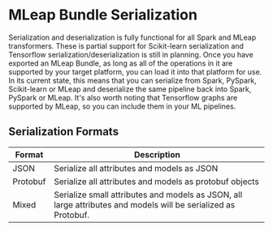 # MLeap Bundle Serialization

Serialization and deserialization is fully functional for all Spark and
MLeap transformers. These is partial support for Scikit-learn
serialization and Tensorflow serialization/deserialization is still in
planning. Once you have exported an MLeap Bundle, as long as all of the
operations in it are supported by your target platform, you can load it
into that platform for use. In its current state, this means that you
can serialize from Spark, PySpark, Scikit-learn or MLeap and deserialize
the same pipeline back into Spark, PySpark or MLeap. It's also worth
noting that Tensorflow graphs are supported by MLeap, so you can include
them in your ML pipelines.

## Serialization Formats

| Format | Description |
|---|---|
| JSON | Serialize all attributes and models as JSON |
| Protobuf | Serialize all attributes and models as protobuf objects |
| Mixed | Serialize small attributes and models as JSON, all large attributes and models will be serialized as Protobuf. |
